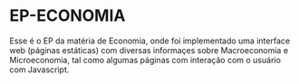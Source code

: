 # EP-ECONOMIA
Esse é o EP da matéria de Economia, onde foi implementado uma interface web (páginas estáticas) com diversas informaçes sobre Macroeconomia e Microeconomia, tal como algumas páginas com interação com o usuário com Javascript.
